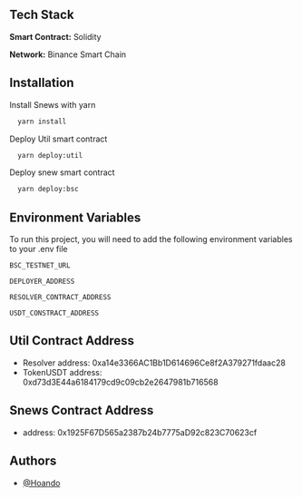 
## Tech Stack

**Smart Contract:** Solidity

**Network:** Binance Smart Chain

## Installation

Install Snews with yarn

```bash
  yarn install
```

Deploy Util smart contract
```bash
  yarn deploy:util
```
Deploy snew smart contract
```bash
  yarn deploy:bsc
```
## Environment Variables

To run this project, you will need to add the following environment variables to your .env file

`BSC_TESTNET_URL`

`DEPLOYER_ADDRESS`

`RESOLVER_CONTRACT_ADDRESS`

`USDT_CONSTRACT_ADDRESS`


## Util Contract Address

- Resolver address:  0xa14e3366AC1Bb1D614696Ce8f2A379271fdaac28
- TokenUSDT address: 0xd73d3E44a6184179cd9c09cb2e2647981b716568

## Snews Contract Address
- address: 0x1925F67D565a2387b24b7775aD92c823C70623cf

## Authors

- [@Hoando](https://www.linkedin.com/in/hoan-do/)

